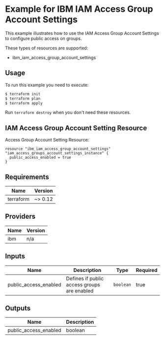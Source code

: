 # Example for IBM IAM Access Group Account Settings

This example illustrates how to use the IAM Access Group Account  Settings to configure public access on groups.

These types of resources are supported:

* ibm_iam_access_group_account_settings

## Usage

To run this example you need to execute:

```bash
$ terraform init
$ terraform plan
$ terraform apply
```

Run `terraform destroy` when you don't need these resources.


## IAM Access Group Account Setting Resource

Access Group Account Setting Resource:

```hcl
resource "ibm_iam_access_group_account_settings" "iam_access_groups_account_settings_instance" {
  public_access_enabled = true
}
```

## Requirements

| Name | Version |
|------|---------|
| terraform | ~> 0.12 |

## Providers

| Name | Version |
|------|---------|
| ibm | n/a |

## Inputs

| Name                  | Description                                 | Type      | Required |
|-----------------------|---------------------------------------------|-----------|----------|
| public_access_enabled | Defines if public access groups are enabled | `boolean` | true     |                                                                                                                  | `string` | false |

## Outputs

| Name | Description   |
|------|---------------|
| public_access_enabled | boolean |
